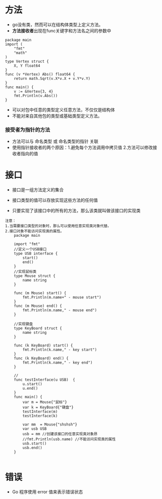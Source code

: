 # 方法
* go没有类，然而可以在结构体类型上定义方法。
* **方法接收者**出现在func关键字和方法名之间的参数中
```
package main
import (
	"fmt"
	"math"
)
type Vertex struct {
	X, Y float64
}
func (v *Vertex) Abs() float64 {
	return math.Sqrt(v.X*v.X + v.Y*v.Y)
}
func main() {
	v := &Vertex{3, 4}
	fmt.Println(v.Abs())
}

```
* 可以对包中任意的类型定义任意方法，不仅仅是结构体
* 不能对来自其他包的类型或基础类型定义方法。

### 接受者为指针的方法
* 方法可以与 命名类型 或 命名类型的指针 关联
* 使用指针接收者的两个原因：1.避免每个方法调用中拷贝值  2.方法可以修改接收者指向的值

# 接口
* 接口是一组方法定义的集合
* 接口类型的值可以存放实现这些方法的任何值

* 只要实现了该接口中的所有的方法，那么该类就叫做该接口的实现类
```
注意：
1.当需要接口类型的对象时，那么可以使用任意实现类对象代替。
2.接口对象不能访问实现类的属性。
	package main

	import "fmt"
	//定义一个USB接口
	type USB interface {
		start()
		end()
	}
	//实现鼠标类
	type Mouse struct {
		name string
	}

	func (m Mouse) start() {
		fmt.Println(m.name+" - mouse start")
	}
	func (m Mouse) end() {
		fmt.Println(m.name," - mouse end")
	}

	//实现键盘
	type KeyBoard struct {
		name string
	}

	func (k KeyBoard) start() {
		fmt.Println(k.name," - key start")
	}
	func (k KeyBoard) end() {
		fmt.Println(k.name," - key end")
	}

	//
	func testInterface(u USB)  {
		u.start()
		u.end()
	}
	func main() {
		var m = Mouse{"鼠标"}
		var k = KeyBoard{"键盘"}
		testInterface(m)
		testInterface(k)

		var mm  = Mouse{"shshsh"}
		var usb USB
		usb = mm //创建该接口的任意实现类对象昂
		//fmt.Println(usb.name) //不能访问实现类的属性
		usb.start()
		usb.end()
	}


```

# 错误
* Go 程序使用 error 值来表示错误状态
